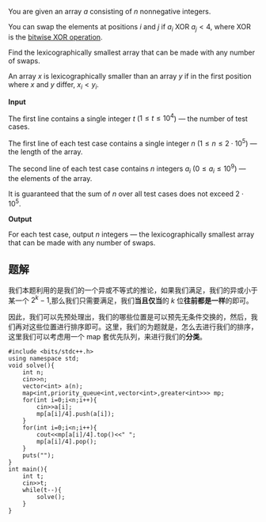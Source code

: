 You are given an array $a$ consisting of $n$ nonnegative integers.

You can swap the elements at positions $i$ and $j$ if $a_i~\mathsf{XOR}~a_j \lt 4$, where $\mathsf{XOR}$ is the [bitwise XOR operation](https://en.wikipedia.org/wiki/Bitwise_operation#XOR).

Find the lexicographically smallest array that can be made with any number of swaps.

An array $x$ is lexicographically smaller than an array $y$ if in the first position where $x$ and $y$ differ, $x_i \lt y_i$.

**Input**

The first line contains a single integer $t$ ($1 \leq t \leq 10^4$) — the number of test cases.

The first line of each test case contains a single integer $n$ ($1 \leq n \leq 2\cdot10^5$) — the length of the array.

The second line of each test case contains $n$ integers $a_i$ ($0 \leq a_i \leq 10^9$) — the elements of the array.

It is guaranteed that the sum of $n$ over all test cases does not exceed $2 \cdot 10^5$.

**Output**

For each test case, output $n$ integers — the lexicographically smallest array that can be made with any number of swaps.

## 题解
我们本题利用的是我们的一个异或不等式的推论，如果我们满足，我们的异或小于某一个 $2^k-1$,那么我们只需要满足，我们**当且仅当**的 $k$ 位**往前都是一样**的即可。

因此，我们可以先预处理出，我们的哪些位置是可以预先无条件交换的，然后，我们再对这些位置进行排序即可。这里，我们的为题就是，怎么去进行我们的排序，这里我们可以考虑用一个 map 套优先队列，来进行我们的**分类**。

```
#include <bits/stdc++.h>
using namespace std;
void solve(){
	int n;
	cin>>n;
	vector<int> a(n);
	map<int,priority_queue<int,vector<int>,greater<int>>> mp;
	for(int i=0;i<n;i++){
		cin>>a[i];
		mp[a[i]/4].push(a[i]);
	}
	for(int i=0;i<n;i++){
		cout<<mp[a[i]/4].top()<<" ";
		mp[a[i]/4].pop();
	}
	puts("");
}
int main(){
	int t;
	cin>>t;
	while(t--){
		solve();
	}
}
```